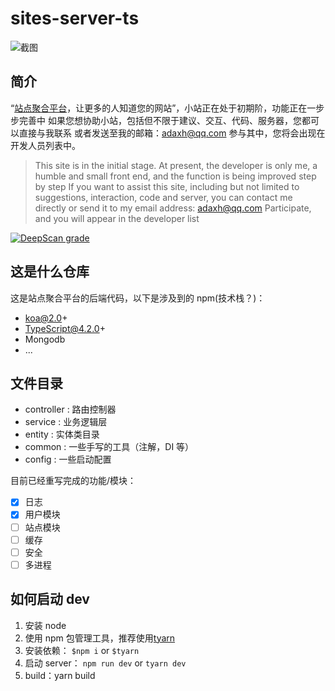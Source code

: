 # sites-server-ts

![截图](https://bucker-for-sae.oss-cn-hangzhou.aliyuncs.com/githubimg/QQ%E6%88%AA%E5%9B%BE20210407215111.jpg)

## 简介

“<a target="_blank" href="https://sites.link">站点聚合平台</a>，让更多的人知道您的网站”，小站正在处于初期阶，功能正在一步步完善中
如果您想协助小站，包括但不限于建议、交互、代码、服务器，您都可以直接与我联系
或者发送至我的邮箱：adaxh@qq.com
参与其中，您将会出现在开发人员列表中。

> This site is in the initial stage. At present, the developer is only me, a humble and small front end, and the function is being improved step by step
> If you want to assist this site, including but not limited to suggestions, interaction, code and server, you can contact me directly
> or send it to my email address: adaxh@qq.com
> Participate, and you will appear in the developer list

[![DeepScan grade](https://deepscan.io/api/teams/13594/projects/16596/branches/359188/badge/grade.svg?token=a1fa0980263b30233c0ddf1e9c3ed778290db2ee)](https://deepscan.io/dashboard#view=project&tid=13594&pid=16596&bid=359188)

## 这是什么仓库

这是站点聚合平台的后端代码，以下是涉及到的 npm(技术栈？)：

- koa@2.0+
- TypeScript@4.2.0+
- Mongodb
- ...

## 文件目录

- controller : 路由控制器
- service : 业务逻辑层
- entity : 实体类目录
- common : 一些手写的工具（注解，DI 等）
- config : 一些启动配置

目前已经重写完成的功能/模块：

- [x] 日志
- [x] 用户模块
- [ ] 站点模块
- [ ] 缓存
- [ ] 安全
- [ ] 多进程

## 如何启动 dev

1. 安装 node
2. 使用 npm 包管理工具，推荐使用<a href="https://www.npmjs.com/package/tyarn" target="_blank">tyarn</a>
3. 安装依赖： `$npm i` or `$tyarn`
4. 启动 server： `npm run dev` or `tyarn dev`
5. build：yarn build
